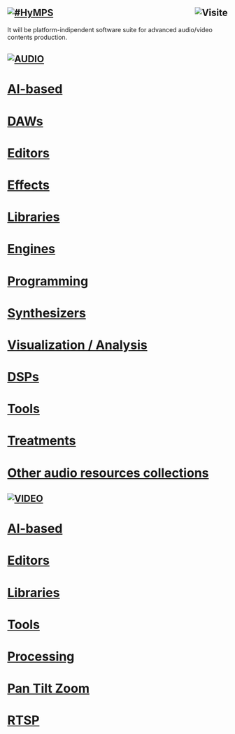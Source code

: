 ## [![#HyMPS](http://www.forart.it/progetti/HyMPS/logo.png)](https://forart.it/HyMPS/ "HYbrid Multimedia Production Suite") <img src="https://c.andyhoppe.com/1686913050" align="right" style="border:none" alt="Visite" />
It will be platform-indipendent software suite for advanced audio/video contents production.


## [![AUDIO](https://flat.badgen.net/badge/HyMPS/AUDIO/green?scale=3)]()
# [AI-based](https://github.com/forart/HyMPS/blob/main/Audio/AI-based.md#--)
# [DAWs](https://github.com/forart/HyMPS/blob/main/Audio/DAWs.md#--)
# [Editors](https://github.com/forart/HyMPS/blob/main/Audio/Editors.md#--)
# [Effects](https://github.com/forart/HyMPS/blob/main/Audio/Effects.md#--)
# [Libraries](https://github.com/forart/HyMPS/blob/main/Audio/Libraries.md#--)
# [Engines](https://github.com/forart/HyMPS/blob/main/Audio/Engines.md#--)
# [Programming](https://github.com/forart/HyMPS/blob/main/Audio/Programming.md#--)
# [Synthesizers](https://github.com/forart/HyMPS/blob/main/Audio/Synths.md#--)
# [Visualization / Analysis](https://github.com/forart/HyMPS/blob/main/Audio/Visualysis.md#--)
# [DSPs](https://github.com/forart/HyMPS/blob/main/Audio/DSPs.md#--)
# [Tools](https://github.com/forart/HyMPS/blob/main/Audio/Tools.md#--)
# [Treatments](https://github.com/forart/HyMPS/blob/main/Audio/Treatments.md#--)

# [Other audio resources collections](https://github.com/forart/HyMPS/blob/main/Audio/Collections.md)

## [![VIDEO](https://flat.badgen.net/badge/HyMPS/VIDEO/green?scale=3)]()
# [AI-based](https://github.com/forart/HyMPS/blob/main/Video/AI-based.md#--)
# [Editors](https://github.com/forart/HyMPS/blob/main/Video/Editors.md#--)
# [Libraries](https://github.com/forart/HyMPS/blob/main/Video/Libraries.md#--)
# [Tools](https://github.com/forart/HyMPS/blob/main/Video/Tools.md#--)
# [Processing](https://github.com/forart/HyMPS/blob/main/Video/Processing.md#--)
# [Pan Tilt Zoom](https://github.com/forart/HyMPS/blob/main/Video/PTZ.md#--)
# [RTSP](https://github.com/forart/HyMPS/blob/main/Video/RTSP.md#--)
    
